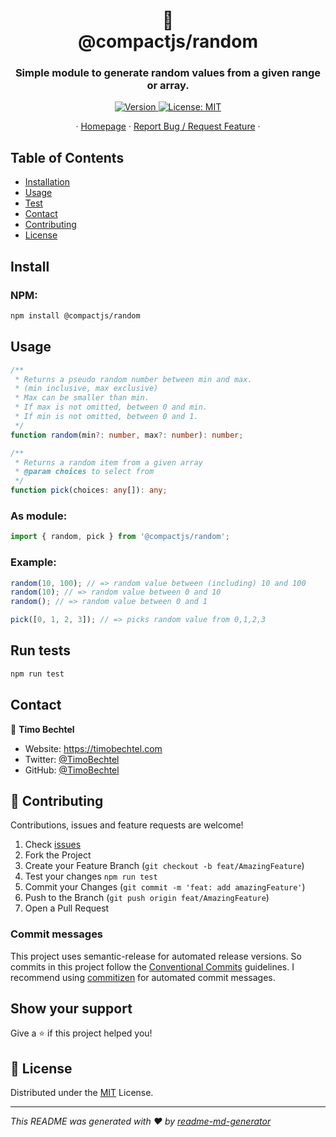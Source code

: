<h1 align="center">🎲<br/>@compactjs/random</h1>
<h3 align="center">Simple module to generate random values from a given range or array.</h3>
<p align="center">
  <a href="https://www.npmjs.com/package/@compactjs/random" target="_blank">
    <img alt="Version" src="https://img.shields.io/npm/v/@compactjs/random.svg">
  </a>
  <a href="https://github.com/CompactJS/random/blob/master/LICENSE" target="_blank">
    <img alt="License: MIT" src="https://img.shields.io/github/license/compactjs/random" />
  </a>
</p>
<p align="center">
  ·
  <a href="https://github.com/CompactJS/random#readme">Homepage</a>
  ·
  <a href="https://github.com/CompactJS/random/issues">Report Bug / Request Feature</a>
  ·
</p>

## Table of Contents

- [Installation](#Install)
- [Usage](#usage)
- [Test](#run-tests)
- [Contact](#contact)
- [Contributing](#Contributing)
- [License](#license)

## Install

### NPM:

```sh
npm install @compactjs/random
```

## Usage

```typescript
/**
 * Returns a pseudo random number between min and max.
 * (min inclusive, max exclusive)
 * Max can be smaller than min.
 * If max is not omitted, between 0 and min.
 * If min is not omitted, between 0 and 1.
 */
function random(min?: number, max?: number): number;

/**
 * Returns a random item from a given array
 * @param choices to select from
 */
function pick(choices: any[]): any;
```

### As module:

```javascript
import { random, pick } from '@compactjs/random';
```

### Example:

```javascript
random(10, 100); // => random value between (including) 10 and 100
random(10); // => random value between 0 and 10
random(); // => random value between 0 and 1

pick([0, 1, 2, 3]); // => picks random value from 0,1,2,3
```

## Run tests

```sh
npm run test
```

## Contact

👤 **Timo Bechtel**

- Website: https://timobechtel.com
- Twitter: [@TimoBechtel](https://twitter.com/TimoBechtel)
- GitHub: [@TimoBechtel](https://github.com/TimoBechtel)

## 🤝 Contributing

Contributions, issues and feature requests are welcome!<br />

1. Check [issues](https://github.com/CompactJS/random/issues)
1. Fork the Project
1. Create your Feature Branch (`git checkout -b feat/AmazingFeature`)
1. Test your changes `npm run test`
1. Commit your Changes (`git commit -m 'feat: add amazingFeature'`)
1. Push to the Branch (`git push origin feat/AmazingFeature`)
1. Open a Pull Request

### Commit messages

This project uses semantic-release for automated release versions. So commits in this project follow the [Conventional Commits](https://www.conventionalcommits.org/en/v1.0.0-beta.2/) guidelines. I recommend using [commitizen](https://github.com/commitizen/cz-cli) for automated commit messages.

## Show your support

Give a ⭐️ if this project helped you!

## 📝 License

Distributed under the [MIT](https://github.com/CompactJS/random/blob/master/LICENSE) License.

---

_This README was generated with ❤️ by [readme-md-generator](https://github.com/kefranabg/readme-md-generator)_
